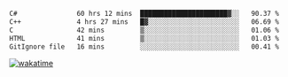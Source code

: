 <!--START_SECTION:waka-->

```txt
C#               60 hrs 12 mins  ██████████████████████▓░░   90.37 %
C++              4 hrs 27 mins   █▓░░░░░░░░░░░░░░░░░░░░░░░   06.69 %
C                42 mins         ▒░░░░░░░░░░░░░░░░░░░░░░░░   01.06 %
HTML             41 mins         ▒░░░░░░░░░░░░░░░░░░░░░░░░   01.03 %
GitIgnore file   16 mins         ░░░░░░░░░░░░░░░░░░░░░░░░░   00.41 %
```

<!--END_SECTION:waka-->
[![wakatime](https://wakatime.com/badge/user/6c2f442e-41b4-42e3-bc06-d5d8203ad1da.svg)](https://wakatime.com/@6c2f442e-41b4-42e3-bc06-d5d8203ad1da)

